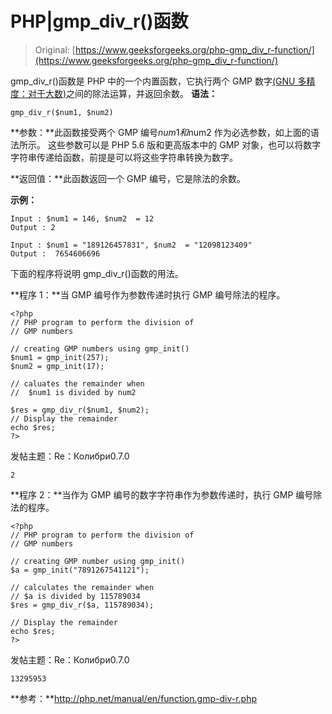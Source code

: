 # PHP|gmp_div_r()函数

> Original: [https://www.geeksforgeeks.org/php-gmp_div_r-function/](https://www.geeksforgeeks.org/php-gmp_div_r-function/)

gmp_div_r()函数是 PHP 中的一个内置函数，它执行两个 GMP 数字[(GNU 多精度：对于大数)](https://en.wikipedia.org/wiki/GNU_Multiple_Precision_Arithmetic_Library)之间的除法运算，并返回余数。
**语法：**

```
gmp_div_r($num1, $num2)
```

**参数：**此函数接受两个 GMP 编号$num1 和$num2 作为必选参数，如上面的语法所示。 这些参数可以是 PHP 5.6 版和更高版本中的 GMP 对象，也可以将数字字符串传递给函数，前提是可以将这些字符串转换为数字。

**返回值：**此函数返回一个 GMP 编号，它是除法的余数。

**示例：**

```
Input : $num1 = 146, $num2  = 12
Output : 2

Input : $num1 = "189126457831", $num2  = "12098123409"
Output :  7654606696

```

下面的程序将说明 gmp_div_r()函数的用法。

**程序 1：**当 GMP 编号作为参数传递时执行 GMP 编号除法的程序。

```
<?php
// PHP program to perform the division of
// GMP numbers

// creating GMP numbers using gmp_init()
$num1 = gmp_init(257);
$num2 = gmp_init(17);

// caluates the remainder when 
//  $num1 is divided by num2

$res = gmp_div_r($num1, $num2);
// Display the remainder
echo $res;
?>
```

发帖主题：Re：Колибри0.7.0

```
2
```

**程序 2：**当作为 GMP 编号的数字字符串作为参数传递时，执行 GMP 编号除法的程序。

```
<?php
// PHP program to perform the division of
// GMP numbers

// creating GMP number using gmp_init()
$a = gmp_init("7891267541121");

// calculates the remainder when 
// $a is divided by 115789034
$res = gmp_div_r($a, 115789034);

// Display the remainder
echo $res;
?>
```

发帖主题：Re：Колибри0.7.0

```
13295953
```

**参考：**http://php.net/manual/en/function.gmp-div-r.php